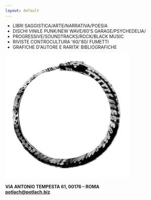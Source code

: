 ```yaml
---
layout: default
---
```


- LIBRI SAGGISTICA/ARTE/NARRATIVA/POESIA
- DISCHI VINILE PUNK/NEW WAVE/60'S GARAGE/PSYCHEDELIA/
- PROGRESSIVE/SOUNDTRACKS/ROCK/BLACK MUSIC
- RIVISTE CONTROCULTURA '60/'80/ FUMETTI
- GRAFICHE D'AUTORE E RARITA' BIBLIOGRAFICHE

![OROBORO](images/OROBORO.png "OROBORO")

#### VIA ANTONIO TEMPESTA 61, 00176 – ROMA<br>[potlach@potlach.biz](mailto:potlach@potlach.biz)
